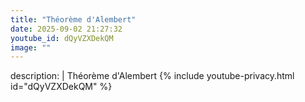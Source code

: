 ```yaml
---
title: "Théorème d'Alembert"
date: 2025-09-02 21:27:32 
youtube_id: dQyVZXDekQM
image: ""
---
```

description: |
  Théorème d'Alembert
{% include youtube-privacy.html id="dQyVZXDekQM" %}
